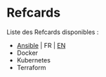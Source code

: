 # Refcards

Liste des Refcards disponibles :
* [Ansible](ansible) | FR | [EN](ansible/ansible_EN.md)
* Docker
* Kubernetes
* Terraform

